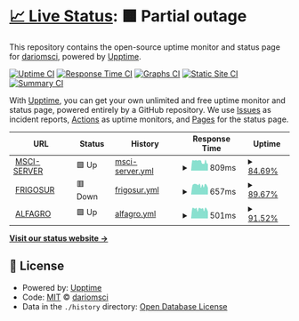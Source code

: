 # [📈 Live Status](https://dariomsci.github.io/mscistatus): <!--live status--> **🟧 Partial outage**

This repository contains the open-source uptime monitor and status page for [dariomsci](https://dariomsci.github.io/mscistatus), powered by [Upptime](https://github.com/upptime/upptime).

[![Uptime CI](https://github.com/dariomsci/mscistatus/workflows/Uptime%20CI/badge.svg)](https://github.com/dariomsci/mscistatus/actions?query=workflow%3A%22Uptime+CI%22)
[![Response Time CI](https://github.com/dariomsci/mscistatus/workflows/Response%20Time%20CI/badge.svg)](https://github.com/dariomsci/mscistatus/actions?query=workflow%3A%22Response+Time+CI%22)
[![Graphs CI](https://github.com/dariomsci/mscistatus/workflows/Graphs%20CI/badge.svg)](https://github.com/dariomsci/mscistatus/actions?query=workflow%3A%22Graphs+CI%22)
[![Static Site CI](https://github.com/dariomsci/mscistatus/workflows/Static%20Site%20CI/badge.svg)](https://github.com/dariomsci/mscistatus/actions?query=workflow%3A%22Static+Site+CI%22)
[![Summary CI](https://github.com/dariomsci/mscistatus/workflows/Summary%20CI/badge.svg)](https://github.com/dariomsci/mscistatus/actions?query=workflow%3A%22Summary+CI%22)

With [Upptime](https://upptime.js.org), you can get your own unlimited and free uptime monitor and status page, powered entirely by a GitHub repository. We use [Issues](https://github.com/dariomsci/mscistatus/issues) as incident reports, [Actions](https://github.com/dariomsci/mscistatus/actions) as uptime monitors, and [Pages](https://dariomsci.github.io/mscistatus) for the status page.

<!--start: status pages-->
<!-- This summary is generated by Upptime (https://github.com/upptime/upptime) -->
<!-- Do not edit this manually, your changes will be overwritten -->
<!-- prettier-ignore -->
| URL | Status | History | Response Time | Uptime |
| --- | ------ | ------- | ------------- | ------ |
| <img alt="" src="https://favicons.githubusercontent.com/msci-server.sytes.net" height="13"> [MSCI-SERVER](https://msci-server.sytes.net/login/) | 🟩 Up | [msci-server.yml](https://github.com/dariomsci/mscistatus/commits/HEAD/history/msci-server.yml) | <details><summary><img alt="Response time graph" src="./graphs/msci-server/response-time-week.png" height="20"> 809ms</summary><br><a href="https://dariomsci.github.io/mscistatus/history/msci-server"><img alt="Response time 838" src="https://img.shields.io/endpoint?url=https%3A%2F%2Fraw.githubusercontent.com%2Fdariomsci%2Fmscistatus%2FHEAD%2Fapi%2Fmsci-server%2Fresponse-time.json"></a><br><a href="https://dariomsci.github.io/mscistatus/history/msci-server"><img alt="24-hour response time 620" src="https://img.shields.io/endpoint?url=https%3A%2F%2Fraw.githubusercontent.com%2Fdariomsci%2Fmscistatus%2FHEAD%2Fapi%2Fmsci-server%2Fresponse-time-day.json"></a><br><a href="https://dariomsci.github.io/mscistatus/history/msci-server"><img alt="7-day response time 809" src="https://img.shields.io/endpoint?url=https%3A%2F%2Fraw.githubusercontent.com%2Fdariomsci%2Fmscistatus%2FHEAD%2Fapi%2Fmsci-server%2Fresponse-time-week.json"></a><br><a href="https://dariomsci.github.io/mscistatus/history/msci-server"><img alt="30-day response time 840" src="https://img.shields.io/endpoint?url=https%3A%2F%2Fraw.githubusercontent.com%2Fdariomsci%2Fmscistatus%2FHEAD%2Fapi%2Fmsci-server%2Fresponse-time-month.json"></a><br><a href="https://dariomsci.github.io/mscistatus/history/msci-server"><img alt="1-year response time 838" src="https://img.shields.io/endpoint?url=https%3A%2F%2Fraw.githubusercontent.com%2Fdariomsci%2Fmscistatus%2FHEAD%2Fapi%2Fmsci-server%2Fresponse-time-year.json"></a></details> | <details><summary><a href="https://dariomsci.github.io/mscistatus/history/msci-server">84.69%</a></summary><a href="https://dariomsci.github.io/mscistatus/history/msci-server"><img alt="All-time uptime 85.73%" src="https://img.shields.io/endpoint?url=https%3A%2F%2Fraw.githubusercontent.com%2Fdariomsci%2Fmscistatus%2FHEAD%2Fapi%2Fmsci-server%2Fuptime.json"></a><br><a href="https://dariomsci.github.io/mscistatus/history/msci-server"><img alt="24-hour uptime 84.28%" src="https://img.shields.io/endpoint?url=https%3A%2F%2Fraw.githubusercontent.com%2Fdariomsci%2Fmscistatus%2FHEAD%2Fapi%2Fmsci-server%2Fuptime-day.json"></a><br><a href="https://dariomsci.github.io/mscistatus/history/msci-server"><img alt="7-day uptime 84.69%" src="https://img.shields.io/endpoint?url=https%3A%2F%2Fraw.githubusercontent.com%2Fdariomsci%2Fmscistatus%2FHEAD%2Fapi%2Fmsci-server%2Fuptime-week.json"></a><br><a href="https://dariomsci.github.io/mscistatus/history/msci-server"><img alt="30-day uptime 84.88%" src="https://img.shields.io/endpoint?url=https%3A%2F%2Fraw.githubusercontent.com%2Fdariomsci%2Fmscistatus%2FHEAD%2Fapi%2Fmsci-server%2Fuptime-month.json"></a><br><a href="https://dariomsci.github.io/mscistatus/history/msci-server"><img alt="1-year uptime 85.73%" src="https://img.shields.io/endpoint?url=https%3A%2F%2Fraw.githubusercontent.com%2Fdariomsci%2Fmscistatus%2FHEAD%2Fapi%2Fmsci-server%2Fuptime-year.json"></a></details>
| <img alt="" src="https://favicons.githubusercontent.com/frigosur.sytes.net" height="13"> [FRIGOSUR](http://frigosur.sytes.net/login/) | 🟥 Down | [frigosur.yml](https://github.com/dariomsci/mscistatus/commits/HEAD/history/frigosur.yml) | <details><summary><img alt="Response time graph" src="./graphs/frigosur/response-time-week.png" height="20"> 657ms</summary><br><a href="https://dariomsci.github.io/mscistatus/history/frigosur"><img alt="Response time 648" src="https://img.shields.io/endpoint?url=https%3A%2F%2Fraw.githubusercontent.com%2Fdariomsci%2Fmscistatus%2FHEAD%2Fapi%2Ffrigosur%2Fresponse-time.json"></a><br><a href="https://dariomsci.github.io/mscistatus/history/frigosur"><img alt="24-hour response time 567" src="https://img.shields.io/endpoint?url=https%3A%2F%2Fraw.githubusercontent.com%2Fdariomsci%2Fmscistatus%2FHEAD%2Fapi%2Ffrigosur%2Fresponse-time-day.json"></a><br><a href="https://dariomsci.github.io/mscistatus/history/frigosur"><img alt="7-day response time 657" src="https://img.shields.io/endpoint?url=https%3A%2F%2Fraw.githubusercontent.com%2Fdariomsci%2Fmscistatus%2FHEAD%2Fapi%2Ffrigosur%2Fresponse-time-week.json"></a><br><a href="https://dariomsci.github.io/mscistatus/history/frigosur"><img alt="30-day response time 649" src="https://img.shields.io/endpoint?url=https%3A%2F%2Fraw.githubusercontent.com%2Fdariomsci%2Fmscistatus%2FHEAD%2Fapi%2Ffrigosur%2Fresponse-time-month.json"></a><br><a href="https://dariomsci.github.io/mscistatus/history/frigosur"><img alt="1-year response time 648" src="https://img.shields.io/endpoint?url=https%3A%2F%2Fraw.githubusercontent.com%2Fdariomsci%2Fmscistatus%2FHEAD%2Fapi%2Ffrigosur%2Fresponse-time-year.json"></a></details> | <details><summary><a href="https://dariomsci.github.io/mscistatus/history/frigosur">89.67%</a></summary><a href="https://dariomsci.github.io/mscistatus/history/frigosur"><img alt="All-time uptime 91.40%" src="https://img.shields.io/endpoint?url=https%3A%2F%2Fraw.githubusercontent.com%2Fdariomsci%2Fmscistatus%2FHEAD%2Fapi%2Ffrigosur%2Fuptime.json"></a><br><a href="https://dariomsci.github.io/mscistatus/history/frigosur"><img alt="24-hour uptime 82.96%" src="https://img.shields.io/endpoint?url=https%3A%2F%2Fraw.githubusercontent.com%2Fdariomsci%2Fmscistatus%2FHEAD%2Fapi%2Ffrigosur%2Fuptime-day.json"></a><br><a href="https://dariomsci.github.io/mscistatus/history/frigosur"><img alt="7-day uptime 89.67%" src="https://img.shields.io/endpoint?url=https%3A%2F%2Fraw.githubusercontent.com%2Fdariomsci%2Fmscistatus%2FHEAD%2Fapi%2Ffrigosur%2Fuptime-week.json"></a><br><a href="https://dariomsci.github.io/mscistatus/history/frigosur"><img alt="30-day uptime 93.77%" src="https://img.shields.io/endpoint?url=https%3A%2F%2Fraw.githubusercontent.com%2Fdariomsci%2Fmscistatus%2FHEAD%2Fapi%2Ffrigosur%2Fuptime-month.json"></a><br><a href="https://dariomsci.github.io/mscistatus/history/frigosur"><img alt="1-year uptime 91.40%" src="https://img.shields.io/endpoint?url=https%3A%2F%2Fraw.githubusercontent.com%2Fdariomsci%2Fmscistatus%2FHEAD%2Fapi%2Ffrigosur%2Fuptime-year.json"></a></details>
| <img alt="" src="https://favicons.githubusercontent.com/alfagro-server.sytes.net" height="13"> [ALFAGRO](http://alfagro-server.sytes.net/login/) | 🟩 Up | [alfagro.yml](https://github.com/dariomsci/mscistatus/commits/HEAD/history/alfagro.yml) | <details><summary><img alt="Response time graph" src="./graphs/alfagro/response-time-week.png" height="20"> 501ms</summary><br><a href="https://dariomsci.github.io/mscistatus/history/alfagro"><img alt="Response time 492" src="https://img.shields.io/endpoint?url=https%3A%2F%2Fraw.githubusercontent.com%2Fdariomsci%2Fmscistatus%2FHEAD%2Fapi%2Falfagro%2Fresponse-time.json"></a><br><a href="https://dariomsci.github.io/mscistatus/history/alfagro"><img alt="24-hour response time 429" src="https://img.shields.io/endpoint?url=https%3A%2F%2Fraw.githubusercontent.com%2Fdariomsci%2Fmscistatus%2FHEAD%2Fapi%2Falfagro%2Fresponse-time-day.json"></a><br><a href="https://dariomsci.github.io/mscistatus/history/alfagro"><img alt="7-day response time 501" src="https://img.shields.io/endpoint?url=https%3A%2F%2Fraw.githubusercontent.com%2Fdariomsci%2Fmscistatus%2FHEAD%2Fapi%2Falfagro%2Fresponse-time-week.json"></a><br><a href="https://dariomsci.github.io/mscistatus/history/alfagro"><img alt="30-day response time 494" src="https://img.shields.io/endpoint?url=https%3A%2F%2Fraw.githubusercontent.com%2Fdariomsci%2Fmscistatus%2FHEAD%2Fapi%2Falfagro%2Fresponse-time-month.json"></a><br><a href="https://dariomsci.github.io/mscistatus/history/alfagro"><img alt="1-year response time 492" src="https://img.shields.io/endpoint?url=https%3A%2F%2Fraw.githubusercontent.com%2Fdariomsci%2Fmscistatus%2FHEAD%2Fapi%2Falfagro%2Fresponse-time-year.json"></a></details> | <details><summary><a href="https://dariomsci.github.io/mscistatus/history/alfagro">91.52%</a></summary><a href="https://dariomsci.github.io/mscistatus/history/alfagro"><img alt="All-time uptime 90.97%" src="https://img.shields.io/endpoint?url=https%3A%2F%2Fraw.githubusercontent.com%2Fdariomsci%2Fmscistatus%2FHEAD%2Fapi%2Falfagro%2Fuptime.json"></a><br><a href="https://dariomsci.github.io/mscistatus/history/alfagro"><img alt="24-hour uptime 90.66%" src="https://img.shields.io/endpoint?url=https%3A%2F%2Fraw.githubusercontent.com%2Fdariomsci%2Fmscistatus%2FHEAD%2Fapi%2Falfagro%2Fuptime-day.json"></a><br><a href="https://dariomsci.github.io/mscistatus/history/alfagro"><img alt="7-day uptime 91.52%" src="https://img.shields.io/endpoint?url=https%3A%2F%2Fraw.githubusercontent.com%2Fdariomsci%2Fmscistatus%2FHEAD%2Fapi%2Falfagro%2Fuptime-week.json"></a><br><a href="https://dariomsci.github.io/mscistatus/history/alfagro"><img alt="30-day uptime 91.40%" src="https://img.shields.io/endpoint?url=https%3A%2F%2Fraw.githubusercontent.com%2Fdariomsci%2Fmscistatus%2FHEAD%2Fapi%2Falfagro%2Fuptime-month.json"></a><br><a href="https://dariomsci.github.io/mscistatus/history/alfagro"><img alt="1-year uptime 90.97%" src="https://img.shields.io/endpoint?url=https%3A%2F%2Fraw.githubusercontent.com%2Fdariomsci%2Fmscistatus%2FHEAD%2Fapi%2Falfagro%2Fuptime-year.json"></a></details>

<!--end: status pages-->

[**Visit our status website →**](https://dariomsci.github.io/mscistatus)

## 📄 License

- Powered by: [Upptime](https://github.com/upptime/upptime)
- Code: [MIT](./LICENSE) © [dariomsci](https://dariomsci.github.io/mscistatus)
- Data in the `./history` directory: [Open Database License](https://opendatacommons.org/licenses/odbl/1-0/)
